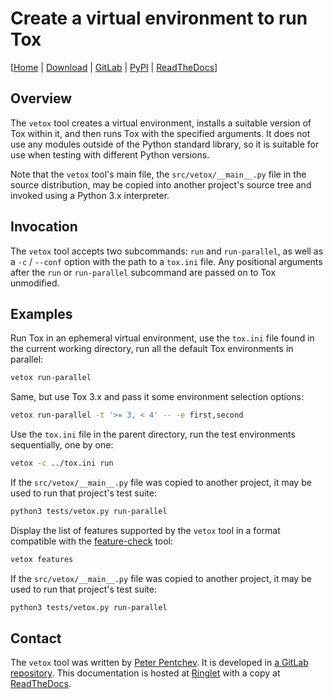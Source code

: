 <!--
SPDX-FileCopyrightText: Peter Pentchev <roam@ringlet.net>
SPDX-License-Identifier: BSD-2-Clause
-->

# Create a virtual environment to run Tox

\[[Home][ringlet-vetox] | [Download][ringlet-download] | [GitLab][gitlab] | [PyPI][pypi] | [ReadTheDocs][readthedocs]\]

## Overview

The `vetox` tool creates a virtual environment, installs a suitable
version of Tox within it, and then runs Tox with the specified arguments.
It does not use any modules outside of the Python standard library, so
it is suitable for use when testing with different Python versions.

Note that the `vetox` tool's main file, the `src/vetox/__main__.py` file in
the source distribution, may be copied into another project's source tree and
invoked using a Python 3.x interpreter.

## Invocation

The `vetox` tool accepts two subcommands: `run` and `run-parallel`,
as well as a `-c` / `--conf` option with the path to a `tox.ini` file.
Any positional arguments after the `run` or `run-parallel` subcommand are
passed on to Tox unmodified.

## Examples

Run Tox in an ephemeral virtual environment, use the `tox.ini` file found in
the current working directory, run all the default Tox environments in parallel:

``` sh
vetox run-parallel
```

Same, but use Tox 3.x and pass it some environment selection options:

``` sh
vetox run-parallel -t '>= 3, < 4' -- -e first,second
```

Use the `tox.ini` file in the parent directory, run the test environments
sequentially, one by one:

``` sh
vetox -c ../tox.ini run
```

If the `src/vetox/__main__.py` file was copied to another project, it may be
used to run that project's test suite:

``` sh
python3 tests/vetox.py run-parallel
```

Display the list of features supported by the `vetox` tool in a format
compatible with the [feature-check](https://devel.ringlet.net/misc/feature-check)
tool:

``` sh
vetox features
```

If the `src/vetox/__main__.py` file was copied to another project, it may be
used to run that project's test suite:

``` sh
python3 tests/vetox.py run-parallel
```

## Contact

The `vetox` tool was written by [Peter Pentchev][roam].
It is developed in [a GitLab repository][gitlab]. This documentation is
hosted at [Ringlet][ringlet-vetox] with a copy at [ReadTheDocs][readthedocs].

[roam]: mailto:roam@ringlet.net "Peter Pentchev"
[gitlab]: https://gitlab.com/ppentchev/vetox "The vetox GitLab repository"
[pypi]: https://pypi.org/project/vetox/ "The vetox Python Package Index page"
[readthedocs]: https://vetox.readthedocs.io/ "The vetox ReadTheDocs page"
[ringlet-vetox]: https://devel.ringlet.net/devel/vetox/ "The Ringlet vetox homepage"
[ringlet-download]: https://devel.ringlet.net/devel/vetox/ "The Ringlet vetox download page"
